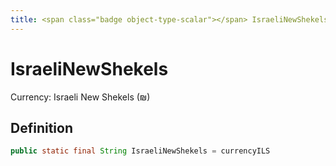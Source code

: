 ```yaml
---
title: <span class="badge object-type-scalar"></span> IsraeliNewShekels
---
```

# <span class="badge object-type-scalar"></span> IsraeliNewShekels

Currency: Israeli New Shekels (₪)

## Definition

```java
public static final String IsraeliNewShekels = currencyILS
```
